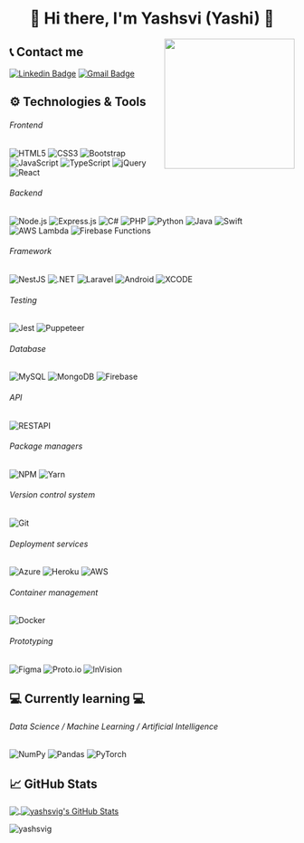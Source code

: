 <h1 align="center">
  👋
Hi there, I'm Yashsvi (Yashi)
  👋
</h1>

<img align='right' src="https://c.tenor.com/hl4H1KOXEMcAAAAM/bongo-cat-keyboard-smash.gif" width="230">

## 📞 Contact me

[![Linkedin Badge](https://img.shields.io/badge/-Yashsvi-blue?style=flat-square&logo=Linkedin&logoColor=white&link=https://www.linkedin.com/in/yashsvig/)](https://www.linkedin.com/in/yashsvi-g-893831107)
[![Gmail Badge](https://img.shields.io/badge/-Say_Hi!-c14438?style=flat-square&logo=Gmail&logoColor=white&link=mailto:girdhar.yashsvi@gmail.com)](mailto:girdhar.yashsvi@gmail.com)


## :gear: Technologies & Tools

###### Frontend

![HTML5](https://img.shields.io/badge/-HTML5-000000?style=flat&logo=HTML5)
![CSS3](https://img.shields.io/badge/-CSS3-000000?style=flat&logo=CSS3&logoColor=1572B6)
![Bootstrap](https://img.shields.io/badge/-Bootstrap-000000?style=flat&logo=Bootstrap&logoColor=563D7C)
![JavaScript](https://img.shields.io/badge/-JavaScript-000000?style=flat&logo=javascript)
![TypeScript](https://img.shields.io/badge/-TypeScript-000000?style=flat&logo=typescript)
![jQuery](https://img.shields.io/badge/-jQuery-000000?style=flat&logo=jquery)
![React](https://img.shields.io/badge/-React-000000?style=flat&logo=React&logoColor=61DAFB)

###### Backend

![Node.js](https://img.shields.io/badge/-Node.js-000000?style=flat&logo=Node.js&logoColor=339933)
![Express.js](https://img.shields.io/badge/-Express.js-000000?style=flat&logo=javascript&logoColor=808080)
![C#](https://img.shields.io/badge/-C_Sharp-000000?style=flat&logo=c)
![PHP](https://img.shields.io/badge/-PHP-000000?style=flat&logo=php&logoColor=8993be)
![Python](https://img.shields.io/badge/-Python-000000?style=flat&logo=python&logoColor=4B8BBE)
![Java](https://img.shields.io/badge/-Java-000000?style=flat&logo=java&logoColor=FFA500)
![Swift](https://img.shields.io/badge/-Swift-000000?style=flat&logo=swift&logoColor=FFA500)
![AWS Lambda](https://img.shields.io/badge/-AWS_Lambda-000000?style=flat&logo=amazon)
![Firebase Functions](https://img.shields.io/badge/-Firebase_Functions-000000?style=flat&logo=firebase)

###### Framework

![NestJS](https://img.shields.io/badge/-NestJS-000000?style=flat&logo=nestjs&logoColor=E0234E)
![.NET](https://img.shields.io/badge/-ASP.NET-000000?style=flat&logo=.net&logoColor=339933)
![Laravel](https://img.shields.io/badge/-Laravel-000000?style=flat&logo=laravel&logoColor=fb503b)
![Android](https://img.shields.io/badge/-Android-000000?style=flat&logo=android&logoColor=3DDC84)
![XCODE](https://img.shields.io/badge/-xcode-000000?style=flat&logo=xcode)

###### Testing

![Jest](https://img.shields.io/badge/-Jest-000000?style=flat&logo=jest)
![Puppeteer](https://img.shields.io/badge/-Puppeteer-000000?style=flat&logo=puppeteer)
###### Database

![MySQL](https://img.shields.io/badge/-MySQL-000000?style=flat&logo=MySQL)
![MongoDB](https://img.shields.io/badge/-MongoDB-000000?style=flat&logo=MongoDB)
![Firebase](https://img.shields.io/badge/-Firebase-000000?style=flat&logo=Firebase)

###### API

![RESTAPI](https://img.shields.io/badge/-REST_API-000000?style=flat&logo=none&logoColor=336791)

###### Package managers

![NPM](https://img.shields.io/badge/-NPM-000000?style=flat&logo=NPM&logoColor=CB3837)
![Yarn](https://img.shields.io/badge/-Yarn-000000?style=flat&logo=Yarn&logoColor=2C8EBB)


###### Version control system

![Git](https://img.shields.io/badge/-Git-000000?style=flat&logo=Git&logoColor=F05032)


###### Deployment services

![Azure](https://img.shields.io/badge/-Azure-000000?style=flat&logo=microsoft)
![Heroku](https://img.shields.io/badge/-Heroku-000000?style=flat&logo=Heroku&logoColor=8993be)
![AWS](https://img.shields.io/badge/-AWS-000000?style=flat&logo=amazon)

###### Container management

![Docker](https://img.shields.io/badge/-Docker-000000?style=flat&logo=Docker&logoColor=2496ED)

###### Prototyping

![Figma](https://img.shields.io/badge/-Figma-000000?style=flat&logo=figma)
![Proto.io](https://img.shields.io/badge/-Proto.io-000000?style=flat&logo=proto.io)
![InVision](https://img.shields.io/badge/-InVision-000000?style=flat&logo=invision)

## :computer: Currently learning :computer:
###### Data Science / Machine Learning / Artificial Intelligence
![NumPy](https://img.shields.io/badge/NumPy-000000?&style=flat&logo=numpy&logoColor=transparent)
![Pandas](https://img.shields.io/badge/Pandas-000000?&style=flat&logo=pandas&logoColor=transparent")
![PyTorch](https://img.shields.io/badge/PyTorch-000000?&style=flat&logo=PyTorch&logoColor=transparent)

## &#x1f4c8; GitHub Stats

<a href="https://github.com/YashsviG/YashsviG">
  <img align="center" src="https://github-readme-stats.vercel.app/api/top-langs/?username=yashsvig&title_color=ffffff&text_color=c9cacc&icon_color=2bbc8a&bg_color=1d1f21&langs_count=6" />
</>
<a href="https://github.com/YashsviG/YashsviG">
  <img align="center" src="https://github-readme-stats.vercel.app/api?username=yashsvig&show_icons=true&line_height=27&count_private=true&title_color=ffffff&text_color=c9cacc&icon_color=ffff00&bg_color=1d1f21" alt="yashsvig's GitHub Stats" />
</a>
<p align="left"> <img src="https://komarev.com/ghpvc/?username=yashsvig" alt="yashsvig" /> </p>
